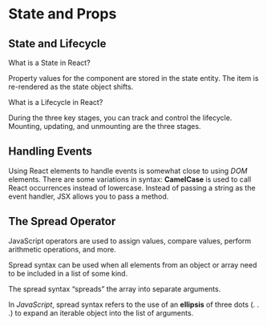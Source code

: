 # State and Props

## State and Lifecycle

What is a State in React?

Property values for the component are stored in the state entity. The item is re-rendered as the state object shifts.

What is a Lifecycle in React?

During the three key stages, you can track and control the lifecycle. Mounting, updating, and unmounting are the three stages.

## Handling Events

Using React elements to handle events is somewhat close to using *DOM* elements. There are some variations in syntax: **CamelCase** is used to call React occurrences instead of lowercase.
Instead of passing a string as the event handler, JSX allows you to pass a method.

## The Spread Operator

JavaScript operators are used to assign values, compare values, perform arithmetic operations, and more.

Spread syntax can be used when all elements from an object or array need to be included in a list of some kind.

The spread syntax “spreads” the array into separate arguments.

In *JavaScript*, spread syntax refers to the use of an **ellipsis** of three dots (. . .) to expand an iterable object into the list of arguments.
